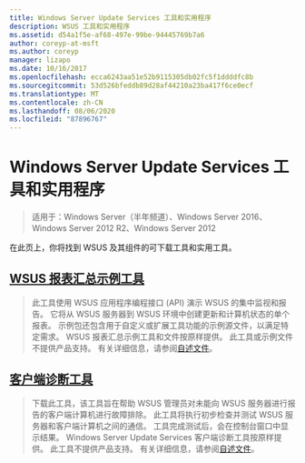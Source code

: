 ```yaml
---
title: Windows Server Update Services 工具和实用程序
description: WSUS 工具和实用程序
ms.assetid: d54a1f5e-af68-497e-99be-94445769b7a6
author: coreyp-at-msft
ms.author: coreyp
manager: lizapo
ms.date: 10/16/2017
ms.openlocfilehash: ecca6243aa51e52b9115305db02fc5f1ddddfc8b
ms.sourcegitcommit: 53d526bfeddb89d28af44210a23ba417f6ce0ecf
ms.translationtype: MT
ms.contentlocale: zh-CN
ms.lasthandoff: 08/06/2020
ms.locfileid: "87896767"
---
```

# <a name="windows-server-update-services-tools-and-utilities"></a>Windows Server Update Services 工具和实用程序

>适用于：Windows Server（半年频道）、Windows Server 2016、Windows Server 2012 R2、Windows Server 2012

 在此页上，你将找到 WSUS 及其组件的可下载工具和实用工具。

 ## <a name="wsus-reporting-rollup-sample-tool"></a>[WSUS 报表汇总示例工具](https://download.microsoft.com/download/3/3/9/339ac5ee-ae9a-44a4-b09c-483736294433/WSUSRollupSample.EXE)

 > 此工具使用 WSUS 应用程序编程接口 (API) 演示 WSUS 的集中监视和报告。 它将从 WSUS 服务器到 WSUS 环境中创建更新和计算机状态的单个报表。 示例包还包含用于自定义或扩展工具功能的示例源文件，以满足特定需求。 WSUS 报表汇总示例工具和文件按原样提供。 此工具或示例文件不提供产品支持。 有关详细信息，请参阅[自述文件](https://download.microsoft.com/download/8/1/a/81a41962-cff5-4396-a567-0d2f87d8f67a/Readme.htm)。

## <a name="client-diagnostics-tool"></a>[客户端诊断工具](https://download.microsoft.com/download/9/7/6/976d1084-d2fd-45a1-8c27-a467c768d8ef/WSUS%20Client%20Diagnostic%20Tool.EXE)

 > 下载此工具，该工具旨在帮助 WSUS 管理员对未能向 WSUS 服务器进行报告的客户端计算机进行故障排除。 此工具将执行初步检查并测试 WSUS 服务器和客户端计算机之间的通信。 工具完成测试后，会在控制台窗口中显示结果。 Windows Server Update Services 客户端诊断工具按原样提供。 此工具不提供产品支持。 有关详细信息，请参阅[自述文件](https://download.microsoft.com/download/e/4/b/e4bc4153-be1f-460f-800e-69c6a1857d68/readme.htm)。


